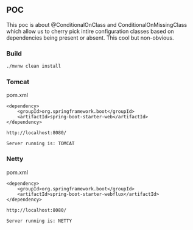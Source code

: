 ## POC

This poc is about @ConditionalOnClass and ConditionalOnMissingClass 
which allow us to cherry pick intire configuration classes based
on dependencies being present or absent. This cool but non-obvious.

### Build
```bash
./mvnw clean install
```
### Tomcat
pom.xml
```
<dependency>
    <groupId>org.springframework.boot</groupId>
    <artifactId>spring-boot-starter-web</artifactId>
</dependency>
```
```
http://localhost:8080/
```
```
Server running is: TOMCAT
```
### Netty
pom.xml
```
<dependency>
    <groupId>org.springframework.boot</groupId>
    <artifactId>spring-boot-starter-webflux</artifactId>
</dependency>
```
```
http://localhost:8080/
```
```
Server running is: NETTY
```